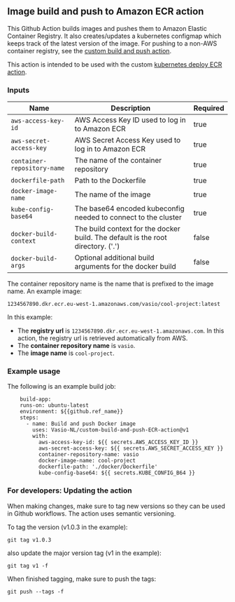 ## Image build and push to Amazon ECR action

This Github Action builds images and pushes them to Amazon Elastic Container Registry.
It also creates/updates a kubernetes configmap which keeps track of the latest version of the image.
For pushing to a non-AWS container registry, see the [custom build and push action](https://github.com/Vasio-NL/custom-build-and-push-action).

This action is intended to be used with the custom [kubernetes deploy ECR action](https://github.com/Vasio-NL/custom-k8s-deploy-ECR-action).


### Inputs

| Name | Description                                                                     | Required |
| --- |---------------------------------------------------------------------------------| --- |
| `aws-access-key-id` | AWS Access Key ID used to log in to Amazon ECR                                                  | true |
| `aws-secret-access-key` | AWS Secret Access Key used to log in to Amazon ECR                                             | true |
| `container-repository-name` | The name of the container repository                                            | true |
| `dockerfile-path` | Path to the Dockerfile                                                          | true |
| `docker-image-name` | The name of the image                                                           | true |
| `kube-config-base64` | The base64 encoded kubeconfig needed to connect to the cluster                  | true |
| `docker-build-context` | The build context for the docker build. The default is the root directory. ('.') | false |
| `docker-build-args` | Optional additional build arguments for the docker build                        | false |

The container repository name is the name that is prefixed to the image name. An example image:

`1234567890.dkr.ecr.eu-west-1.amazonaws.com/vasio/cool-project:latest`

In this example:
- The <b>registry url</b> is `1234567890.dkr.ecr.eu-west-1.amazonaws.com`. In this action, the registry url is retrieved automatically from AWS.
- The <b>container repository name</b> is `vasio`.
- The <b>image name</b> is `cool-project`.


### Example usage

The following is an example build job:

```
    build-app:
    runs-on: ubuntu-latest
    environment: ${{github.ref_name}}
    steps:
      - name: Build and push Docker image
        uses: Vasio-NL/custom-build-and-push-ECR-action@v1
        with:
          aws-access-key-id: ${{ secrets.AWS_ACCESS_KEY_ID }}
          aws-secret-access-key: ${{ secrets.AWS_SECRET_ACCESS_KEY }}
          container-repository-name: vasio
          docker-image-name: cool-project
          dockerfile-path: './docker/Dockerfile'
          kube-config-base64: ${{ secrets.KUBE_CONFIG_B64 }}
```

### For developers: Updating the action
When making changes, make sure to tag new versions so they can be used in Github workflows. The action uses semantic versioning.

To tag the version (v1.0.3 in the example):

`git tag v1.0.3`

also update the major version tag (v1 in the example):

`git tag v1 -f`

When finished tagging, make sure to push the tags:

`git push --tags -f`
